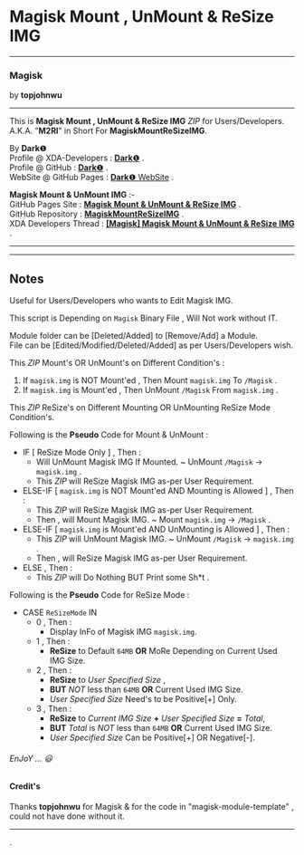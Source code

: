 # Magisk Mount , UnMount & ReSize IMG #  

----------

### Magisk ###  
by **topjohnwu**  

----------

This is **Magisk Mount , UnMount & ReSize IMG** *ZIP* for Users/Developers.  
A.K.A. "**M2RI**" in Short For **MagiskMountReSizeIMG**.  
  
By **Dark**❶  
Profile @ XDA-Developers : [**Dark**❶](http://forum.xda-developers.com/member.php?u=7292542 "XDA Profile") .  
Profile @ GitHub : [**Dark**❶](https://github.com/dark-1 "GitHub Profile") .   
WebSite @ GitHub Pages : [**Dark**❶ WebSite](https://dark-1.github.io "GitHub WebSite") .   
  
**Magisk Mount & UnMount IMG** :-  
GitHub Pages Site : [**Magisk Mount & UnMount & ReSize IMG**](https://dark-1.github.io/ "GitHub Pages") .  
GitHub Repository : [**MagiskMountReSizeIMG**](https://github.com/dark-1/ "GitHub") .  
XDA Developers Thread : [**[Magisk] Magisk Mount & UnMount & ReSize IMG**](https://forum.xda-developers.com/apps/magisk/ "XDA Developers") .  
  

----------

----------

## Notes ##  
  
Useful for Users/Developers who wants to Edit Magisk IMG.  
   
This script is Depending on `Magisk` Binary File , Will Not work without IT.   
  
Module folder can be [Deleted/Added] to [Remove/Add] a Module.  
File can be [Edited/Modified/Deleted/Added] as per Users/Developers wish.  
  
This *ZIP* Mount's OR UnMount's on Different Condition's :  
1. If `magisk.img` is NOT Mount'ed , Then Mount `magisk.img` To `/Magisk` .  
2. If `magisk.img` is Mount'ed , Then UnMount `/Magisk` From `magisk.img` .  
   
This *ZIP* ReSize's on Different Mounting OR UnMounting ReSize Mode Condition's.  
   
   
Following is the **Pseudo** Code for Mount & UnMount :  
  
- IF [ ReSize Mode Only ] , Then :  
    - Will UnMount Magisk IMG If Mounted. ~ UnMount `/Magisk` -> `magisk.img` .  
    - This *ZIP* will ReSize Magisk IMG as-per User Requirement.  
- ELSE-IF [ `magisk.img` is NOT Mount'ed AND Mounting is Allowed ] , Then :  
    - This *ZIP* will ReSize Magisk IMG as-per User Requirement.  
    - Then , will Mount Magisk IMG. ~ Mount `magisk.img` -> `/Magisk` .  
- ELSE-IF [ `magisk.img` is Mount'ed AND UnMounting is Allowed ] , Then :  
    - This *ZIP* will UnMount Magisk IMG. ~ UnMount `/Magisk` -> `magisk.img` .  
    - Then , will ReSize Magisk IMG as-per User Requirement.  
- ELSE , Then :  
    - This *ZIP* will Do Nothing BUT Print some Sh*t .  
   
   
Following is the **Pseudo** Code for ReSize Mode :  
   
- CASE `ReSizeMode` IN  
    - 0 , Then :   
        - Display InFo of Magisk IMG `magisk.img`.   
    - 1 , Then :   
        - **ReSize** to Default `64MB` **OR** MoRe Depending on Current Used IMG Size.   
    - 2 , Then :   
        - **ReSize** to *User Specified Size* ,   
        - **BUT** *NOT* less than `64MB` **OR** Current Used IMG Size.   
        - *User Specified Size* Need's to be Positive[+] Only.   
    - 3 , Then :   
        - **ReSize** to *Current IMG Size* **+** *User Specified Size* **=** *Total*,   
        - **BUT** *Total* is *NOT* less than `64MB` **OR** Current Used IMG Size.   
        - *User Specified Size* Can be Positive[+] OR Negative[-].   
   
    
  
###### EnJoY ...  :smiley: ######   
  
#### Credit's ####
  
Thanks **topjohnwu** for Magisk & for the code in "magisk-module-template" , could not have done without it.  

----------

   
.
